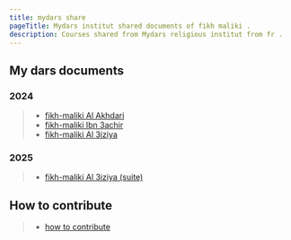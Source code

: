```yaml
---
title: mydars share
pageTitle: Mydars institut shared documents of fikh maliki .
description: Courses shared from Mydars religious institut from fr .
---
```


## My dars documents
 ### 2024
> * [fikh-maliki Al Akhdari](./docs/fikh-maliki-first "fikh-maliki Al Akhdari")
> * [fikh-maliki Ibn 3achir](./docs/fikh-maliki-second "fikh-maliki Ibn 3achir")
> * [fikh-maliki Al 3iziya](./docs/fikh-maliki-third "fikh-maliki Al 3iziya")
  ### 2025
> * [fikh-maliki Al 3iziya (suite)](./docs/fikh-maliki-third-2 "fikh-maliki Al 3iziya (suite)")
## How to contribute 
> * [how to contribute](./docs/how-to-contribute "How to contribute")

